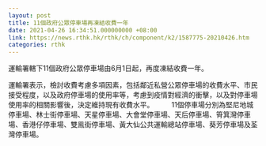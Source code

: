 ```yaml
---
layout: post
title: 11個政府公眾停車場再凍結收費一年
date: 2021-04-26 16:34:51.000000000 +08:00
link: https://news.rthk.hk/rthk/ch/component/k2/1587775-20210426.htm
categories: rthk
---
```


運輸署轄下11個政府公眾停車場由6月1日起，再度凍結收費一年。

運輸署表示，檢討收費考慮多項因素，包括鄰近私營公眾停車場的收費水平、市民接受程度，以及政府停車場的使用率等，考慮到疫情對經濟的衝擊，以及對停車場使用率的相關影響後，決定維持現有收費水平。
　　
11個停車場分別為堅尼地城停車場、林士街停車場、天星停車場、大會堂停車場、天后停車場、筲箕灣停車場、香港仔停車場、雙鳯街停車場、黃大仙公共運輸總站停車場、葵芳停車場及荃灣停車場。
